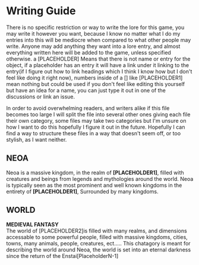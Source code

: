 # Writing Guide
There is no specific restriction or way to write the lore for this game, you may write it however you want, because I know no matter what I do my entries into this will be mediocre when compared to what other people may write. Anyone may add anything they want into a lore entry, and almost everything written here will be added to the game, unless specified otherwise. a [PLACEHOLDER] Means that there is not name or entry for the object, if a placeholder has an entry it will have a link under it linking to the entry(if I figure out how to link headings which I think I know how but I don't feel like doing it right now), numbers inside of a [] like [PLACEHOLDER1] mean nothing but could be used if you don't feel like editing this yourself but have an idea for a name, you can just type it out in one of the discussions or link an issue.

In order to avoid overwhelming readers, and writers alike if this file becomes too large I will split the file into several other ones giving each file their own category, some files may take two categories but I'm unsure on how I want to do this hopefully I figure it out in the future. Hopefully I can find a way to structure these files in a way that doesn't seem off, or too stylish, as I want neither.



## NEOA 
Neoa is a massive kingdom, in the realm of **[PLACEHOLDER1]**, filled with creatures and beings from legends and mythologies around the world. Neoa is typically seen as the most prominent and well known kingdoms in the entirety of **[PLACEHOLDER1]**, Surrounded by many kingdoms.

## WORLD

**<div>MEDIEVAL FANTASY</div>**
The world of [PLACEHOLDER2]is filled with many realms, and dimensions accessable to some powerful people, filled with massive kingdoms, cities, towns, many animals, people, creatures, ect..... This chatagory is meant for describing the world around Neoa, the world is set into an eternal darkness since the return of the Enstai[PlaceholderN-1]








